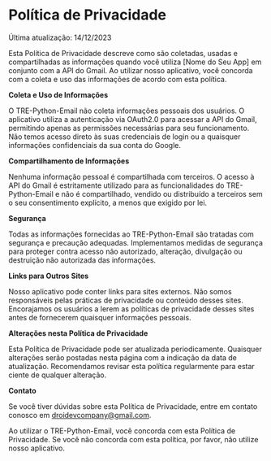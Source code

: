 # Política de Privacidade
Última atualização: 14/12/2023

Esta Política de Privacidade descreve como são coletadas, usadas e compartilhadas as informações quando você utiliza [Nome do Seu App] em conjunto com a API do Gmail. Ao utilizar nosso aplicativo, você concorda com a coleta e uso das informações de acordo com esta política.

**Coleta e Uso de Informações**

O TRE-Python-Email não coleta informações pessoais dos usuários. O aplicativo utiliza a autenticação via OAuth2.0 para acessar a API do Gmail, permitindo apenas as permissões necessárias para seu funcionamento. Não temos acesso direto às suas credenciais de login ou a quaisquer informações confidenciais da sua conta do Google.

**Compartilhamento de Informações**

Nenhuma informação pessoal é compartilhada com terceiros. O acesso à API do Gmail é estritamente utilizado para as funcionalidades do TRE-Python-Email e não é compartilhado, vendido ou distribuído a terceiros sem o seu consentimento explícito, a menos que exigido por lei.

**Segurança**

Todas as informações fornecidas ao TRE-Python-Email são tratadas com segurança e precaução adequadas. Implementamos medidas de segurança para proteger contra acesso não autorizado, alteração, divulgação ou destruição não autorizada das informações.

**Links para Outros Sites**

Nosso aplicativo pode conter links para sites externos. Não somos responsáveis pelas práticas de privacidade ou conteúdo desses sites. Encorajamos os usuários a lerem as políticas de privacidade desses sites antes de fornecerem quaisquer informações pessoais.

**Alterações nesta Política de Privacidade**

Esta Política de Privacidade pode ser atualizada periodicamente. Quaisquer alterações serão postadas nesta página com a indicação da data de atualização. Recomendamos revisar esta política regularmente para estar ciente de qualquer alteração.

**Contato**

Se você tiver dúvidas sobre esta Política de Privacidade, entre em contato conosco em droidevcompany@gmail.com.

Ao utilizar o TRE-Python-Email, você concorda com esta Política de Privacidade. Se você não concorda com esta política, por favor, não utilize nosso aplicativo.
